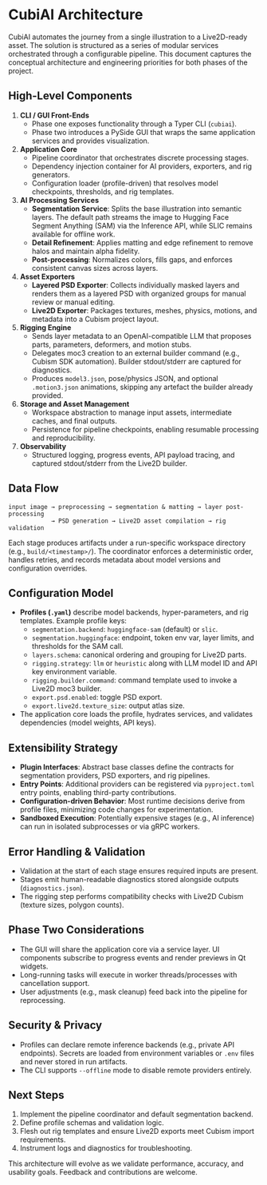 # CubiAI Architecture

CubiAI automates the journey from a single illustration to a Live2D-ready asset. The solution is structured as a series of modular services orchestrated through a configurable pipeline. This document captures the conceptual architecture and engineering priorities for both phases of the project.

## High-Level Components

1. **CLI / GUI Front-Ends**
   - Phase one exposes functionality through a Typer CLI (`cubiai`).
   - Phase two introduces a PySide GUI that wraps the same application services and provides visualization.
2. **Application Core**
   - Pipeline coordinator that orchestrates discrete processing stages.
   - Dependency injection container for AI providers, exporters, and rig generators.
   - Configuration loader (profile-driven) that resolves model checkpoints, thresholds, and rig templates.
3. **AI Processing Services**
   - **Segmentation Service**: Splits the base illustration into semantic layers. The default path streams the image to Hugging Face Segment Anything (SAM) via the Inference API, while SLIC remains available for offline work.
   - **Detail Refinement**: Applies matting and edge refinement to remove halos and maintain alpha fidelity.
   - **Post-processing**: Normalizes colors, fills gaps, and enforces consistent canvas sizes across layers.
4. **Asset Exporters**
   - **Layered PSD Exporter**: Collects individually masked layers and renders them as a layered PSD with organized groups for manual review or manual editing.
   - **Live2D Exporter**: Packages textures, meshes, physics, motions, and metadata into a Cubism project layout.
5. **Rigging Engine**
   - Sends layer metadata to an OpenAI-compatible LLM that proposes parts, parameters, deformers, and motion stubs.
   - Delegates moc3 creation to an external builder command (e.g., Cubism SDK automation). Builder stdout/stderr are captured for diagnostics.
   - Produces `model3.json`, pose/physics JSON, and optional `.motion3.json` animations, skipping any artefact the builder already provided.
6. **Storage and Asset Management**
   - Workspace abstraction to manage input assets, intermediate caches, and final outputs.
   - Persistence for pipeline checkpoints, enabling resumable processing and reproducibility.
7. **Observability**
   - Structured logging, progress events, API payload tracing, and captured stdout/stderr from the Live2D builder.

## Data Flow

```text
input image → preprocessing → segmentation & matting → layer post-processing
            → PSD generation → Live2D asset compilation → rig validation
```

Each stage produces artifacts under a run-specific workspace directory (e.g., `build/<timestamp>/`). The coordinator enforces a deterministic order, handles retries, and records metadata about model versions and configuration overrides.

## Configuration Model

- **Profiles (`.yaml`)** describe model backends, hyper-parameters, and rig templates. Example profile keys:
  - `segmentation.backend`: `huggingface-sam` (default) or `slic`.
  - `segmentation.huggingface`: endpoint, token env var, layer limits, and thresholds for the SAM call.
  - `layers.schema`: canonical ordering and grouping for Live2D parts.
  - `rigging.strategy`: `llm` or `heuristic` along with LLM model ID and API key environment variable.
  - `rigging.builder.command`: command template used to invoke a Live2D moc3 builder.
  - `export.psd.enabled`: toggle PSD export.
  - `export.live2d.texture_size`: output atlas size.
- The application core loads the profile, hydrates services, and validates dependencies (model weights, API keys).

## Extensibility Strategy

- **Plugin Interfaces**: Abstract base classes define the contracts for segmentation providers, PSD exporters, and rig pipelines.
- **Entry Points**: Additional providers can be registered via `pyproject.toml` entry points, enabling third-party contributions.
- **Configuration-driven Behavior**: Most runtime decisions derive from profile files, minimizing code changes for experimentation.
- **Sandboxed Execution**: Potentially expensive stages (e.g., AI inference) can run in isolated subprocesses or via gRPC workers.

## Error Handling & Validation

- Validation at the start of each stage ensures required inputs are present.
- Stages emit human-readable diagnostics stored alongside outputs (`diagnostics.json`).
- The rigging step performs compatibility checks with Live2D Cubism (texture sizes, polygon counts).

## Phase Two Considerations

- The GUI will share the application core via a service layer. UI components subscribe to progress events and render previews in Qt widgets.
- Long-running tasks will execute in worker threads/processes with cancellation support.
- User adjustments (e.g., mask cleanup) feed back into the pipeline for reprocessing.

## Security & Privacy

- Profiles can declare remote inference backends (e.g., private API endpoints). Secrets are loaded from environment variables or `.env` files and never stored in run artifacts.
- The CLI supports `--offline` mode to disable remote providers entirely.

## Next Steps

1. Implement the pipeline coordinator and default segmentation backend.
2. Define profile schemas and validation logic.
3. Flesh out rig templates and ensure Live2D exports meet Cubism import requirements.
4. Instrument logs and diagnostics for troubleshooting.

This architecture will evolve as we validate performance, accuracy, and usability goals. Feedback and contributions are welcome.
